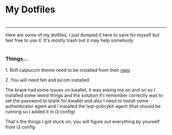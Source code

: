 <div style="display:flex; align-items: center">
  <h1 style="position:relative; top: -6px">My Dotfiles</h1>
</div>

---

Here are some of my dotfiles, I just dumped it here to save for myself but feel free to use it. It's mostly trash but it may help somebody

#

### Things...

1\. Rofi catpuccin theme need to be installed from their [repo](https://github.com/catppuccin/rofi)

2\. You will need feh and picom installed

The brave had some issues on kwallet, it was asking me on and on so I installed some weird things and the solution if I remember correctly was to set the password to blank for kwallet and also I need to install some authenticator agent and I installed the lxqt-policykit-agent (that should be running so I added it in i3 config)

That's the things I got stuck on, you will figure out everything by yourself from i3 config
